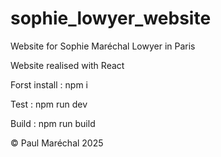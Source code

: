 # sophie_lowyer_website

Website for Sophie Maréchal Lowyer in Paris 

Website realised with React 

Forst install : 
npm i 

Test : 
npm run dev

Build :
npm run build


© Paul Maréchal 2025